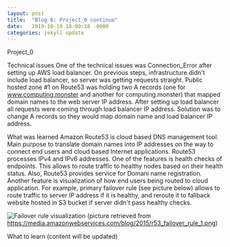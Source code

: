 ```yaml
---
layout: post
title:  "Blog 6: Project_0 continue"
date:   2019-10-18 18:00:18 -0000
categories: jekyll update
---
```

Project_0

Technical issues
One of the technical issues was Connection_Error after setting up AWS load balancer. On previous steps, infrastructure didn't include load balancer, so server was getting requests straight. Public hosted zone #1 on Route53 was holding two A records (one for www.computing.monster and another for computing.monster) that mapped domain names to the web server IP address. After setting up load balancer all requests were coming through load balancer IP address. Solution was to change A records so they would map domain name and load balancer IP address.    

What was learned
Amazon Route53 is cloud based DNS management tool. Main purpose to translate domain names into IP addresses on the way to connect end users and cloud based Internet applications. Route53 processes IPv4 and IPv6 addresses. One of the features is health checks of endpoints. This allows to route traffic to healthy nodes based on their health status. Also, Route53 provides service for Domani name registration. Another feature is visualization of how end users being routed to cloud application.
For example, primary failover rule (see picture below) allows to route traffic to server IP address if it is healthy, and reroute it to fallback website hosted in S3 bucket if server didn't pass healthy checks.

![Failover rule visualization](C:\Users\User\cit480_jekyll_blog\CIT480_blog\_site\assets\r53_failover_rule_1.png)
(picture retrieved from https://media.amazonwebservices.com/blog/2015/r53_failover_rule_1.png)

What to learn
(content will be updated)





[jekyll-docs]: https://jekyllrb.com/docs/home
[jekyll-gh]:   https://github.com/jekyll/jekyll
[jekyll-talk]: https://talk.jekyllrb.com/

